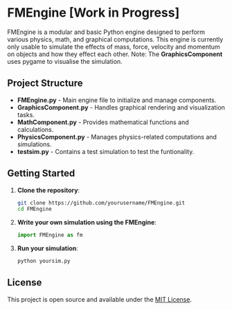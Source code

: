 # FMEngine [Work in Progress]

FMEngine is a modular and basic Python engine designed to perform various physics, math, and graphical computations.
This engine is currently only usable to simulate the effects of mass, force, velocity and momentum on objects
and how they effect each other.
Note: The **GraphicsComponent** uses pygame to visualise the simulation.

## Project Structure

- **FMEngine.py** - Main engine file to initialize and manage components.
- **GraphicsComponent.py** - Handles graphical rendering and visualization tasks.
- **MathComponent.py** - Provides mathematical functions and calculations.
- **PhysicsComponent.py** - Manages physics-related computations and simulations.
- **testsim.py** - Contains a test simulation to test the funtionality.

## Getting Started

1. **Clone the repository**:
   ```bash
   git clone https://github.com/yourusername/FMEngine.git
   cd FMEngine
   ```

2. **Write your own simulation using the FMEngine**:
   ```python
   import FMEngine as fm
   ```
   
3. **Run your simulation**:
   ```bash
   python yoursim.py
   ```

## License

This project is open source and available under the [MIT License](LICENSE).
